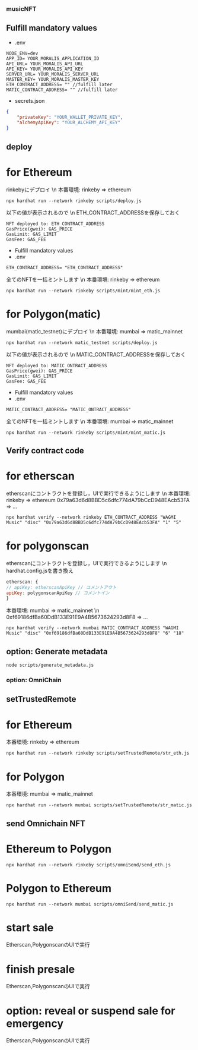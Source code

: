 ### musicNFT

## Fulfill mandatory values
* .env
```
NODE_ENV=dev
APP_ID= YOUR_MORALIS_APPLICATION_ID
API_URL= YOUR_MORALIS_API_URL
API_KEY= YOUR_MORALIS_API_KEY
SERVER_URL= YOUR_MORALIS_SERVER_URL
MASTER_KEY= YOUR_MORALIS_MASTER_KEY
ETH_CONTRACT_ADDRESS= "" //fulfill later
MATIC_CONTRACT_ADDRESS= "" //fulfill later
```
* secrets.json
```json
{
    "privateKey": "YOUR_WALLET_PRIVATE_KEY",
    "alchemyApiKey": "YOUR_ALCHEMY_API_KEY"
}
```
## deploy
# for Ethereum
rinkebyにデプロイ
\n 本番環境: rinkeby => ethereum
```
npx hardhat run --network rinkeby scripts/deploy.js
```
以下の値が表示されるので
\n ETH_CONTRACT_ADDRESSを保存しておく
```
NFT deployed to: ETH_CONTRACT_ADDRESS
GasPrice(gwei): GAS_PRICE
GasLimit: GAS_LIMIT
GasFee: GAS_FEE
```
* Fulfill mandatory values
* .env
```
ETH_CONTRACT_ADDRESS= "ETH_CONTRACT_ADDRESS"
```
全てのNFTを一括ミントします
\n 本番環境: rinkeby => ethereum
```
npx hardhat run --network rinkeby scripts/mint/mint_eth.js
```
# for Polygon(matic)
mumbai(matic_testnet)にデプロイ
\n 本番環境: mumbai => matic_mainnet
```
npx hardhat run --network matic_testnet scripts/deploy.js
```
以下の値が表示されるので
\n MATIC_CONTRACT_ADDRESSを保存しておく
```
NFT deployed to: MATIC_ONTRACT_ADDRESS
GasPrice(gwei): GAS_PRICE
GasLimit: GAS_LIMIT
GasFee: GAS_FEE
```
* Fulfill mandatory values
* .env
```
MATIC_CONTRACT_ADDRESS= "MATIC_ONTRACT_ADDRESS"
```
全てのNFTを一括ミントします
\n 本番環境: mumbai => matic_mainnet
```
npx hardhat run --network rinkeby scripts/mint/mint_matic.js
```
## Verify contract code
# for etherscan
etherscanにコントラクトを登録し，UIで実行できるようにします
\n 本番環境: rinkeby => ethereum
          0x79a63d6d8BBD5c6dfc774dA79bCcD948EAcb53FA => ...
```
npx hardhat verify --network rinkeby ETH_CONTRACT_ADDRESS "WAGMI Music" "disc" "0x79a63d6d8BBD5c6dfc774dA79bCcD948EAcb53FA" "1" "5"
```
# for polygonscan
etherscanにコントラクトを登録し，UIで実行できるようにします
\n hardhat.config.jsを書き換え
```js
etherscan: {
// apiKey: etherscanApiKey // コメントアウト
apiKey: polygonscanApiKey // コメントイン
}
```
本番環境: mumbai => matic_mainnet
\n           0xf69186dfBa60DdB133E91E9A4B5673624293d8F8 => ...
```
npx hardhat verify --network mumbai MATIC_CONTRACT_ADDRESS "WAGMI Music" "disc" "0xf69186dfBa60DdB133E91E9A4B5673624293d8F8" "6" "18"
```
## option: Generate metadata
```
node scripts/generate_metadata.js
```
### option: OmniChain
## setTrustedRemote
# for Ethereum
本番環境: rinkeby => ethereum
```
npx hardhat run --network rinkeby scripts/setTrustedRemote/str_eth.js
```
# for Polygon
本番環境: mumbai => matic_mainnet
```
npx hardhat run --network mumbai scripts/setTrustedRemote/str_matic.js
```
## send Omnichain NFT
# Ethereum to Polygon
```
npx hardhat run --network rinkeby scripts/omniSend/send_eth.js
```
# Polygon to Ethereum
```
npx hardhat run --network mumbai scripts/omniSend/send_matic.js
```
# start sale
Etherscan,PolygonscanのUIで実行
# finish presale
Etherscan,PolygonscanのUIで実行
# option: reveal or suspend sale for emergency
Etherscan,PolygonscanのUIで実行
